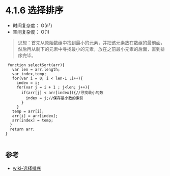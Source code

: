 # 4.1.6 选择排序

- 时间复杂度： О(n²)
- 空间复杂度： O(1) 


>思想：首先从原始数组中找到最小的元素，并把该元素放在数组的最前面，然后再从剩下的元素中寻找最小的元素，放在之前最小元素的后面，直到排序完毕。

```
 function selectSort(arr){ 
   var len = arr.length; 
   var index,temp; 
   for(var i = 0; i < len-1 ;i++){ 
     index = i; 
     for(var j = i + 1 ; j<len; j++){ 
       if(arr[j] < arr[index]){//寻找最小的数
         index = j;//保存最小数的索引
       } 
     } 
   temp = arr[i]; 
   arr[i] = arr[index]; 
   arr[index] = temp; 
  } 
  return arr; 
} 
  
```


## 参考
- [wiki-选择排序](https://zh.wikipedia.org/wiki/%E9%80%89%E6%8B%A9%E6%8E%92%E5%BA%8F)
